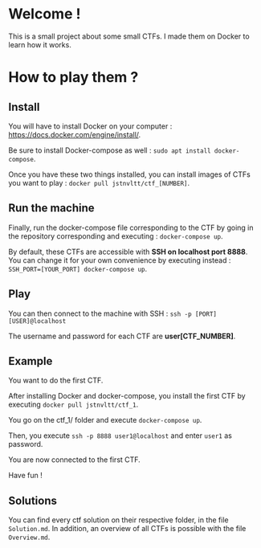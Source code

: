 # Welcome !
This is a small project about some small CTFs. I made them on Docker to learn how it works.

# How to play them ?
## Install
You will have to install Docker on your computer : https://docs.docker.com/engine/install/.

Be sure to install Docker-compose as well : `sudo apt install docker-compose`.

Once you have these two things installed, you can install images of CTFs you want to play : `docker pull jstnvltt/ctf_[NUMBER]`.

## Run the machine
Finally, run the docker-compose file corresponding to the CTF by going in the repository corresponding and executing : `docker-compose up`.

By default, these CTFs are accessible with **SSH on localhost port 8888**. 
You can change it for your own convenience by executing instead : `SSH_PORT=[YOUR_PORT] docker-compose up`.
## Play
You can then connect to the machine with SSH : `ssh -p [PORT] [USER]@localhost`

The username and password for each CTF are **user[CTF_NUMBER]**. 

## Example
You want to do the first CTF.

After installing Docker and docker-compose, you install the first CTF by executing `docker pull jstnvltt/ctf_1`.

You go on the ctf_1/ folder and execute `docker-compose up`.

Then, you execute `ssh -p 8888 user1@localhost` and enter `user1` as password.

You are now connected to the first CTF.

Have fun !

## Solutions
You can find every ctf solution on their respective folder, in the file `Solution.md`. In addition, an overview of all CTFs is possible with the file `Overview.md`. 